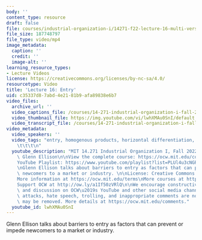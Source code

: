 ```yaml
---
body: ''
content_type: resource
draft: false
file: courses/industrial-organization-i/14271-f22-lecture-16-multi-version-2_360p_16_9.mp4
file_size: 187748797
file_type: video/mp4
image_metadata:
  caption: ''
  credit: ''
  image-alt: ''
learning_resource_types:
- Lecture Videos
license: https://creativecommons.org/licenses/by-nc-sa/4.0/
resourcetype: Video
title: 'Lecture 16: Entry'
uid: c35337d8-7abd-4e21-81b9-afa89838e6b7
video_files:
  archive_url: ''
  video_captions_file: /courses/14-271-industrial-organization-i-fall-2022/13f9-5SytN2u1rqceau2bc9mMDKpLldi6_transcript.webvtt
  video_thumbnail_file: https://img.youtube.com/vi/lwhXMAu0SnI/default.jpg
  video_transcript_file: /courses/14-271-industrial-organization-i-fall-2022/13f9-5SytN2u1rqceau2bc9mMDKpLldi6_transcript.pdf
video_metadata:
  video_speakers: ''
  video_tags: "entry, homogenous products, horizontal differentiation, markets, barrier\t\
    \t\t\t\n"
  youtube_description: "MIT 14.271 Industrial Organization I, Fall 2022 \nInstructor:\
    \ Glenn Ellison\n\nView the complete course: https://ocw.mit.edu/courses/14-271-industrial-organization-i-fall-2022\n\
    YouTube Playlist: https://www.youtube.com/playlist?list=PLUl4u3cNGP62xkEY0YzLJSoquVBjPOl9S\n\
    \nGlenn Ellison talks about barriers to entry as factors that can prevent or impede\
    \ newcomers to a market or industry. \n\nLicense: Creative Commons BY-NC-SA\n\
    More information at https://ocw.mit.edu/terms\nMore courses at https://ocw.mit.edu\n\
    Support OCW at http://ow.ly/a1If50zVRlQ\n\nWe encourage constructive comments\
    \ and discussion on OCW\u2019s YouTube and other social media channels. Personal\
    \ attacks, hate speech, trolling, and inappropriate comments are not allowed and\
    \ may be removed. More details at https://ocw.mit.edu/comments."
  youtube_id: lwhXMAu0SnI
---
```

Glenn Ellison talks about barriers to entry as factors that can prevent or impede newcomers to a market or industry.
